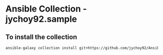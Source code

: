 # Ansible Collection - jychoy92.sample
## To install the collection
```bash
ansible-galaxy collection install git+https://github.com/jychoy92/Ansible-Collections.git#/sample/
```